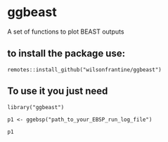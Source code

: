 # ggbeast
A set of functions to plot BEAST outputs


## to install the package use:

```{r}
remotes::install_github("wilsonfrantine/ggbeast")
```

## To use it you just need

```{r}
library("ggbeast")

p1 <- ggebsp("path_to_your_EBSP_run_log_file")

p1

```
